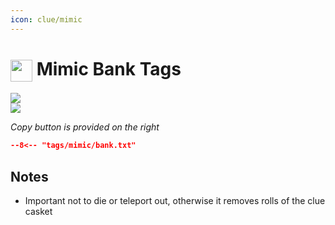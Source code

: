 ```yaml
---
icon: clue/mimic
---
```


# <img style="vertical-align:middle" src="https://oldschool.runescape.wiki/images/Mimic_detail.png" width="35"> Mimic Bank Tags

<div class="main-container" onclick="window.open('https://oldschool.runescape.wiki/w/User:Thelope#Mimic', '_blank').focus();">
    <div class="left-container">
    <img src="../images/equipment/mimic.png" />
    </div>
    <div class="left-container">
        <img src="../images/inventory/mimic.png" />
    </div>
    <div class="right-container">
        <div class="half-container-top">
        </div>
        <div class="half-container-bottom">
        </div>
    </div>
</div>

_Copy button is provided on the right_
``` json title=""
--8<-- "tags/mimic/bank.txt"
```

## Notes
- Important not to die or teleport out, otherwise it removes rolls of the clue casket